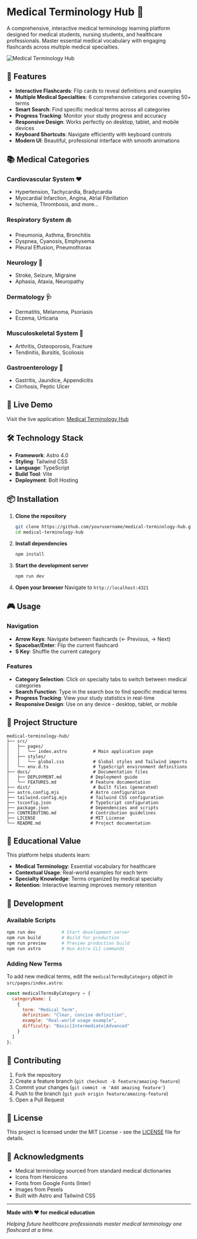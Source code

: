 # Medical Terminology Hub 🏥

A comprehensive, interactive medical terminology learning platform designed for medical students, nursing students, and healthcare professionals. Master essential medical vocabulary with engaging flashcards across multiple medical specialties.

![Medical Terminology Hub](https://images.pexels.com/photos/4386467/pexels-photo-4386467.jpeg?auto=compress&cs=tinysrgb&w=1200&h=630&fit=crop)

## 🌟 Features

- **Interactive Flashcards**: Flip cards to reveal definitions and examples
- **Multiple Medical Specialties**: 6 comprehensive categories covering 50+ terms
- **Smart Search**: Find specific medical terms across all categories
- **Progress Tracking**: Monitor your study progress and accuracy
- **Responsive Design**: Works perfectly on desktop, tablet, and mobile devices
- **Keyboard Shortcuts**: Navigate efficiently with keyboard controls
- **Modern UI**: Beautiful, professional interface with smooth animations

## 📚 Medical Categories

### Cardiovascular System ❤️
- Hypertension, Tachycardia, Bradycardia
- Myocardial Infarction, Angina, Atrial Fibrillation
- Ischemia, Thrombosis, and more...

### Respiratory System 🫁
- Pneumonia, Asthma, Bronchitis
- Dyspnea, Cyanosis, Emphysema
- Pleural Effusion, Pneumothorax

### Neurology 🧠
- Stroke, Seizure, Migraine
- Aphasia, Ataxia, Neuropathy

### Dermatology 🩺
- Dermatitis, Melanoma, Psoriasis
- Eczema, Urticaria

### Musculoskeletal System 🦴
- Arthritis, Osteoporosis, Fracture
- Tendinitis, Bursitis, Scoliosis

### Gastroenterology 🫃
- Gastritis, Jaundice, Appendicitis
- Cirrhosis, Peptic Ulcer

## 🚀 Live Demo

Visit the live application: [Medical Terminology Hub](https://medicalterminologycode.netlify.app)

## 🛠️ Technology Stack

- **Framework**: Astro 4.0
- **Styling**: Tailwind CSS
- **Language**: TypeScript
- **Build Tool**: Vite
- **Deployment**: Bolt Hosting

## 📦 Installation

1. **Clone the repository**
   ```bash
   git clone https://github.com/yourusername/medical-terminology-hub.git
   cd medical-terminology-hub
   ```

2. **Install dependencies**
   ```bash
   npm install
   ```

3. **Start the development server**
   ```bash
   npm run dev
   ```

4. **Open your browser**
   Navigate to `http://localhost:4321`

## 🎮 Usage

### Navigation
- **Arrow Keys**: Navigate between flashcards (← Previous, → Next)
- **Spacebar/Enter**: Flip the current flashcard
- **S Key**: Shuffle the current category

### Features
- **Category Selection**: Click on specialty tabs to switch between medical categories
- **Search Function**: Type in the search box to find specific medical terms
- **Progress Tracking**: View your study statistics in real-time
- **Responsive Design**: Use on any device - desktop, tablet, or mobile

## 📁 Project Structure

```
medical-terminology-hub/
├── src/
│   ├── pages/
│   │   └── index.astro          # Main application page
│   ├── styles/
│   │   └── global.css           # Global styles and Tailwind imports
│   └── env.d.ts                 # TypeScript environment definitions
├── docs/                        # Documentation files
│   ├── DEPLOYMENT.md           # Deployment guide
│   └── FEATURES.md             # Feature documentation
├── dist/                        # Built files (generated)
├── astro.config.mjs            # Astro configuration
├── tailwind.config.mjs         # Tailwind CSS configuration
├── tsconfig.json               # TypeScript configuration
├── package.json                # Dependencies and scripts
├── CONTRIBUTING.md             # Contribution guidelines
├── LICENSE                     # MIT License
└── README.md                   # Project documentation
```

## 🎯 Educational Value

This platform helps students learn:
- **Medical Terminology**: Essential vocabulary for healthcare
- **Contextual Usage**: Real-world examples for each term
- **Specialty Knowledge**: Terms organized by medical specialty
- **Retention**: Interactive learning improves memory retention

## 🔧 Development

### Available Scripts

```bash
npm run dev          # Start development server
npm run build        # Build for production
npm run preview      # Preview production build
npm run astro        # Run Astro CLI commands
```

### Adding New Terms

To add new medical terms, edit the `medicalTermsByCategory` object in `src/pages/index.astro`:

```javascript
const medicalTermsByCategory = {
  categoryName: [
    {
      term: "Medical Term",
      definition: "Clear, concise definition",
      example: "Real-world usage example",
      difficulty: "Basic|Intermediate|Advanced"
    }
  ]
};
```

## 🤝 Contributing

1. Fork the repository
2. Create a feature branch (`git checkout -b feature/amazing-feature`)
3. Commit your changes (`git commit -m 'Add amazing feature'`)
4. Push to the branch (`git push origin feature/amazing-feature`)
5. Open a Pull Request

## 📄 License

This project is licensed under the MIT License - see the [LICENSE](LICENSE) file for details.

## 🙏 Acknowledgments

- Medical terminology sourced from standard medical dictionaries
- Icons from Heroicons
- Fonts from Google Fonts (Inter)
- Images from Pexels
- Built with Astro and Tailwind CSS

---

**Made with ❤️ for medical education**

*Helping future healthcare professionals master medical terminology one flashcard at a time.*